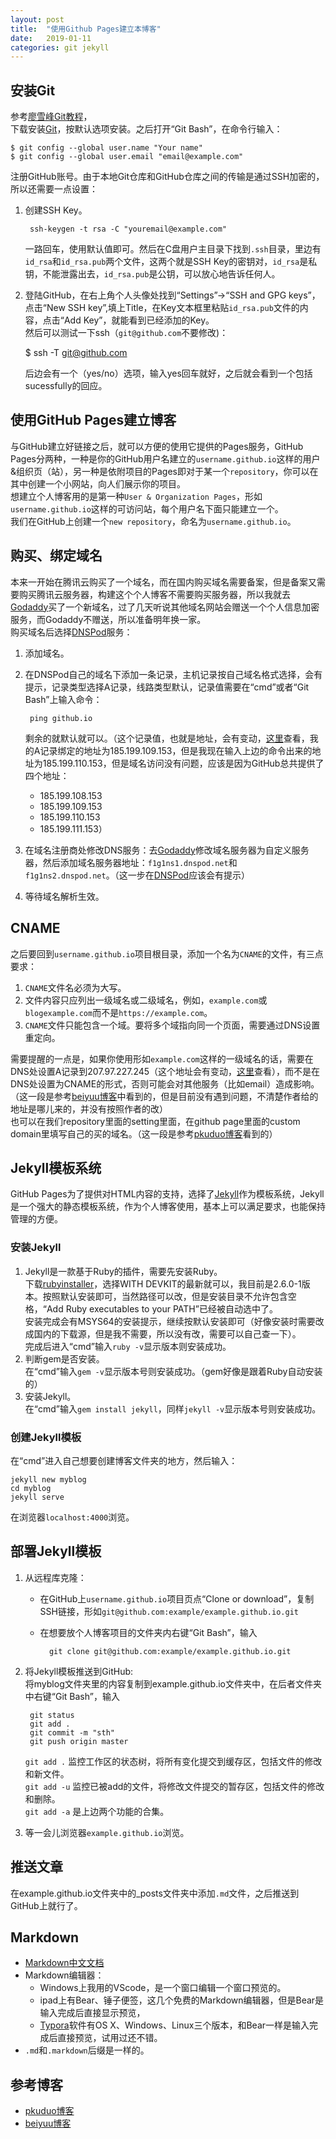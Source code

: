 ```yaml
---
layout: post
title:  "使用Github Pages建立本博客"
date:   2019-01-11
categories: git jekyll
---
```

## 安装Git
参考[廖雪峰Git教程](https://www.liaoxuefeng.com/wiki/0013739516305929606dd18361248578c67b8067c8c017b000)，  
下载安装[Git](https://git-scm.com/downloads)，按默认选项安装。之后打开“Git Bash”，在命令行输入：
    
    $ git config --global user.name "Your name"
    $ git config --global user.email "email@example.com"

注册GitHub账号。由于本地Git仓库和GitHub仓库之间的传输是通过SSH加密的，所以还需要一点设置：  
1. 创建SSH Key。

        ssh-keygen -t rsa -C "youremail@example.com"

    一路回车，使用默认值即可。然后在C盘用户主目录下找到`.ssh`目录，里边有`id_rsa`和`id_rsa.pub`两个文件，这两个就是SSH Key的密钥对，`id_rsa`是私钥，不能泄露出去，`id_rsa.pub`是公钥，可以放心地告诉任何人。

2. 登陆GitHub，在右上角个人头像处找到“Settings”->“SSH and GPG keys”，点击“New SSH key”,填上Title，在Key文本框里粘贴`id_rsa.pub`文件的内容，点击“Add Key”，就能看到已经添加的Key。  
然后可以测试一下ssh（`git@github.com`不要修改)：

    $ ssh -T git@github.com

    后边会有一个（yes/no）选项，输入yes回车就好，之后就会看到一个包括sucessfully的回应。

## 使用GitHub Pages建立博客

与GitHub建立好链接之后，就可以方便的使用它提供的Pages服务，GitHub Pages分两种，一种是你的GitHub用户名建立的`username.github.io`这样的用户&组织页（站），另一种是依附项目的Pages即对于某一个`repository`，你可以在其中创建一个小网站，向人们展示你的项目。  
想建立个人博客用的是第一种`User & Organization Pages`，形如`username.github.io`这样的可访问站，每个用户名下面只能建立一个。  
我们在GitHub上创建一个`new repository`，命名为`username.github.io`。

## 购买、绑定域名

本来一开始在腾讯云购买了一个域名，而在国内购买域名需要备案，但是备案又需要购买腾讯云服务器，构建这个个人博客不需要购买服务器，所以我就去[Godaddy](https://sg.godaddy.com/zh)买了一个新域名，过了几天听说其他域名网站会赠送一个个人信息加密服务，而Godaddy不赠送，所以准备明年换一家。  
购买域名后选择[DNSPod](https://www.dnspod.cn/)服务：  
1. 添加域名。
2. 在DNSPod自己的域名下添加一条记录，主机记录按自己域名格式选择，会有提示，记录类型选择A记录，线路类型默认，记录值需要在“cmd”或者“Git Bash”上输入命令：

        ping github.io

    剩余的就默认就可以。（这个记录值，也就是地址，会有变动，[这里](https://help.github.com/articles/troubleshooting-custom-domains/)查看，我的A记录绑定的地址为185.199.109.153，但是我现在输入上边的命令出来的地址为185.199.110.153，但是域名访问没有问题，应该是因为GitHub总共提供了四个地址：
    + 185.199.108.153
    + 185.199.109.153
    + 185.199.110.153
    + 185.199.111.153）
3. 在域名注册商处修改DNS服务：去[Godaddy](https://sg.godaddy.com/zh)修改域名服务器为自定义服务器，然后添加域名服务器地址：`f1g1ns1.dnspod.net`和`f1g1ns2.dnspod.net`。（这一步在[DNSPod](https://www.dnspod.cn/)应该会有提示）
4. 等待域名解析生效。

## CNAME

之后要回到`username.github.io`项目根目录，添加一个名为`CNAME`的文件，有三点要求：
1. `CNAME`文件名必须为大写。
2. 文件内容只应列出一级域名或二级域名，例如，`example.com`或`blogexample.com`而不是`https://example.com`。
3. `CNAME`文件只能包含一个域。要将多个域指向同一个页面，需要通过DNS设置重定向。

需要提醒的一点是，如果你使用形如`example.com`这样的一级域名的话，需要在DNS处设置A记录到207.97.227.245（这个地址会有变动，[这里](https://help.github.com/articles/troubleshooting-custom-domains/)查看），而不是在DNS处设置为CNAME的形式，否则可能会对其他服务（比如email）造成影响。（这一段是参考[beiyuu博客](http://beiyuu.com/github-pages)中看到的，但是目前没有遇到问题，不清楚作者给的地址是哪儿来的，并没有按照作者的改）  
也可以在我们repository里面的setting里面，在github page里面的custom domain里填写自己的买的域名。（这一段是参考[pkuduo博客](http://pkuduo.cn/blog/2018/01/05/first-blog/)看到的）

## Jekyll模板系统

GitHub Pages为了提供对HTML内容的支持，选择了[Jekyll](https://jekyllcn.com/)作为模板系统，Jekyll是一个强大的静态模板系统，作为个人博客使用，基本上可以满足要求，也能保持管理的方便。

### 安装Jekyll

1. Jekyll是一款基于Ruby的插件，需要先安装Ruby。  
下载[rubyinstaller](https://rubyinstaller.org/downloads/)，选择WITH DEVKIT的最新就可以，我目前是2.6.0-1版本。按照默认安装即可，当然路径可以改，但是安装目录不允许包含空格，“Add Ruby executables to your PATH”已经被自动选中了。  
安装完成会有MSYS64的安装提示，继续按默认安装即可（好像安装时需要改成国内的下载源，但是我不需要，所以没有改，需要可以自己查一下）。  
完成后进入“cmd”输入`ruby -v`显示版本则安装成功。
2. 判断gem是否安装。  
在“cmd”输入`gem -v`显示版本号则安装成功。（gem好像是跟着Ruby自动安装的）
3. 安装Jekyll。  
在“cmd”输入`gem install jekyll`，同样`jekyll -v`显示版本号则安装成功。

### 创建Jekyll模板

在“cmd”进入自己想要创建博客文件夹的地方，然后输入：

    jekyll new myblog
    cd myblog
    jekyll serve
在浏览器`localhost:4000`浏览。

## 部署Jekyll模板

1. 从远程库克隆：
    + 在GitHub上`username.github.io`项目页点“Clone or download”，复制SSH链接，形如`git@github.com:example/example.github.io.git`
    + 在想要放个人博客项目的文件夹内右键“Git Bash”，输入
    
            git clone git@github.com:example/example.github.io.git

2. 将Jekyll模板推送到GitHub:   
将myblog文件夹里的内容复制到example.github.io文件夹中，在后者文件夹中右键“Git Bash”，输入

        git status
        git add .
        git commit -m "sth"
        git push origin master
        
    `git add .` 监控工作区的状态树，将所有变化提交到缓存区，包括文件的修改和新文件。  
    `git add -u` 监控已被add的文件，将修改文件提交的暂存区，包括文件的修改和删除。  
    `git add -a` 是上边两个功能的合集。
3. 等一会儿浏览器`example.github.io`浏览。

## 推送文章

在example.github.io文件夹中的_posts文件夹中添加`.md`文件，之后推送到GitHub上就行了。

## Markdown

+ [Markdown中文文档](https://markdown-zh.readthedocs.io/en/latest/)
+ Markdown编辑器：
    + Windows上我用的VScode，是一个窗口编辑一个窗口预览的。
    + ipad上有Bear、锤子便签，这几个免费的Markdown编辑器，但是Bear是输入完成后直接显示预览，
    + [Typora](https://typora.io/)软件有OS X、Windows、Linux三个版本，和Bear一样是输入完成后直接预览，试用过还不错。
+ `.md`和`.markdown`后缀是一样的。

## 参考博客

+ [pkuduo博客](http://pkuduo.cn/blog/2018/01/06/install-ruby&jekyll-on-windows/)
+ [beiyuu博客](http://beiyuu.com/github-pages)